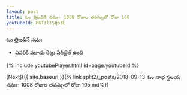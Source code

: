 ```yaml
---
layout: post
title: ఓం త్రిజడినే నమః- 1008 రోజుల తపస్సులో రోజు 106
youtubeId: HGTzltSq63E
---
```

 
 
 ఓం త్రిజడినే నమః  
 
 -  ఎవరికి మూడు రెట్లు పిగ్‌టైల్ ఉంది 
 
  
 
  
 
 
 
 
 
 


{% include youtubePlayer.html id=page.youtubeId %}
 
[Next]({{ site.baseurl }}{% link  split2/_posts/2018-09-13-ఓం నాభ స్థలయ నమః- 1008 రోజుల తపస్సులో రోజు 105.md%})
 
